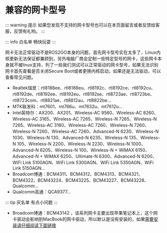 # 兼容的网卡型号

::: warning 提示
如果您发现不支持的网卡型号也可以在本页面留言或者反馈给客服，反馈有礼哟。
:::

::: info 白名单
畅快玩耍
:::

网卡无法正常驱动不是ROS2GO本身的问题，首先网卡型号实在太多了，Linux内核更新无法保证都兼顾到，另外电脑厂商会定制一些特定型号的网卡，这些网卡本身就不被linux支持，列了一些我们测试可以正常驱动的网卡型号，如果无法识别网卡首先查看是否关闭Secure Boot或者更换内核启动，如果还是无法驱动，可以查看常见问题。

- Realtek瑞昱：rtl8188ee、rtl8188eu、rtl8192c、rtl8192ce、rtl8192cu、rtl8192de、rtl8192ee、rtl8192eu、rtl8192se、rtl8723ae、rtl8723be、rtl8723com、rtl8821ae、rtl8812au、rtl8822be...
- MTK联发科：mt7601、mt766u、mt7632u、mt7612u...
- Intel英特尔：AX200、AX201、Wireless-AC 9560、Wireless-AC 8260、Wireless-AC 3165、Wireless-AC 7265、Wireless-N 7265、Wireless-N 7265、Wireless-AC 3160、Wireless-AC 7260、Wireless-N 7260、Wireless-N 7260、Wireless-AC 7260、Advanced-N 6230、Wireless-N 1030、Wireless-N 130、Advanced-N 6235、Wireless-N 135、Wireless-N 105、Wireless-N 2200、Wireless-N 2230、Wireless-N 1000、Advanced-N 6205、Wireless-N 100、Wireless-N + WiMAX 6150、Advanced-N + WiMAX 6250、Ultimate-N 6300、Advanced-N 6200、WiFi Link 5100AGN、WiFi Link 5300AGN、WiFi Link 5350AGN、WiFi Link 5150AGN...
- Broadcom博通：BCM4311、BCM4312、BCM4313、BCM4321、BCM4322、BCM43224、BCM43225、BCM43227、BCM43228、Qualcomm...
- Qualcomm高通：QCA9377...

::: tip 灰名单
有点小问题
:::

- Broadcom博通：BCM43142 ，该系列网卡主要出现苹果笔记本上，这个网卡驱动会影响到MacBook的网卡驱动，所以默认是没有安装的，如果[需要安装请仔细阅读下面链接](https://help.ubuntu.com/community/WifiDocs/Driver/bcm43xx#Switching_between_drivers)
